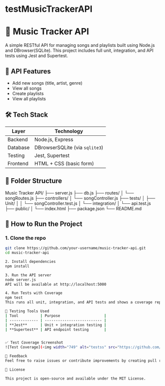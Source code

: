 # testMusicTrackerAPI

# 🎵 Music Tracker API
A simple RESTful API for managing songs and playlists built using Node.js and DBrowser(SQLite). This project includes full unit, integration, and API tests using Jest and Supertest.

## 🚀 API Features
- Add new songs (title, artist, genre)
- View all songs
- Create playlists
- View all playlists

## 🛠 Tech Stack
| Layer       | Technology     |
|-------------|----------------|
| Backend     | Node.js, Express |
| Database    | DBrowserSQLite (via `sqlite3`) |
| Testing     | Jest, Supertest |
| Frontend    | HTML + CSS (basic form) |

## 📂 Folder Structure
Music Tracker API/
├── server.js
├── db.js
├── routes/
│ └── songRoutes.js
├── controllers/
│ └── songController.js
├── tests/
│ ├── Unit/
│ │ └── songController.test.js
│ └── integration/
│ └── api.test.js
├── public/
│ └── index.html
├── package.json
└── README.md

## 🧪 How to Run the Project
### 1. Clone the repo

```bash
git clone https://github.com/your-username/music-tracker-api.git
cd music-tracker-api

2. Install dependencies
npm install

3. Run the API server
node server.js
API will be available at http://localhost:5000

4. Run Tests with Coverage
npm test
This runs all unit, integration, and API tests and shows a coverage report.

🧪 Testing Tools Used
| Tool          | Purpose                    |
| ------------- | -------------------------- |
| **Jest**      | Unit + integration testing |
| **Supertest** | API endpoint testing       |


✅ Test Coverage Screenshot
![Test Coverage](<img width="749" alt="testss" src="https://github.com/user-attachments/assets/3f5239c5-c431-4ecd-9678-ede339f69992" />)

💬 Feedback
Feel free to raise issues or contribute improvements by creating pull requests. 😊

📄 License

This project is open-source and available under the MIT License.
